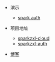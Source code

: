* 演示
    * [spark auth](http://119.45.182.28:3000/login)

* 项目地址
    * [sparkzxl-cloud](https://github.com/sparkzxl/sparkzxl-cloud.git)
    * [sparkzxl-auth](https://github.com/sparkzxl/sparkzxl-auth.git)

* [博客](https://www.sparksys.top)
